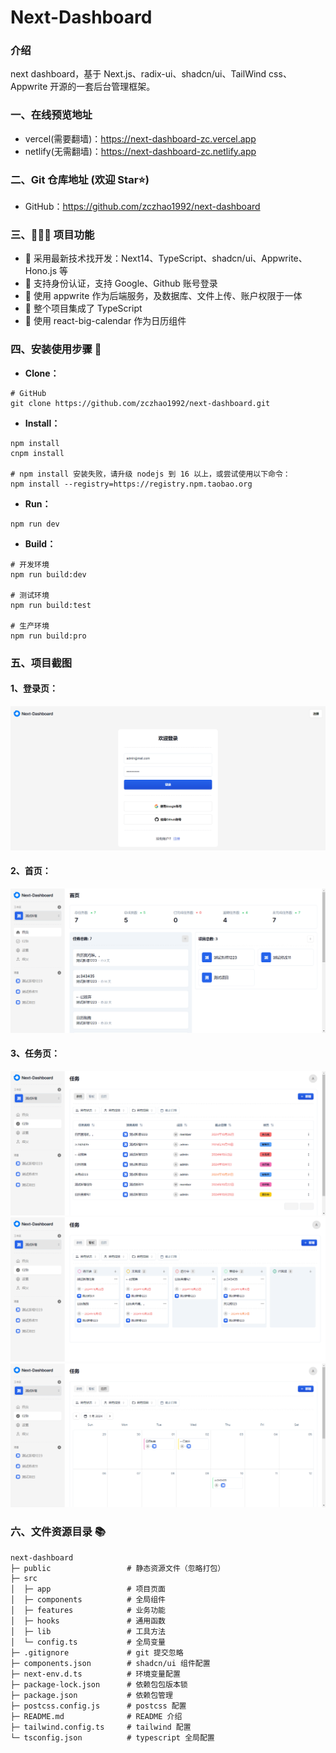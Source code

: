 # Next-Dashboard

### 介绍

next dashboard，基于 Next.js、radix-ui、shadcn/ui、TailWind css、Appwrite 开源的一套后台管理框架。

### 一、在线预览地址

- vercel(需要翻墙)：https://next-dashboard-zc.vercel.app
- netlify(无需翻墙)：https://next-dashboard-zc.netlify.app

### 二、Git 仓库地址 (欢迎 Star⭐)

- GitHub：https://github.com/zczhao1992/next-dashboard

### 三、🔨🔨🔨 项目功能

- 🚀 采用最新技术找开发：Next14、TypeScript、shadcn/ui、Appwrite、Hono.js 等
- 🚀 支持身份认证，支持 Google、Github 账号登录
- 🚀 使用 appwrite 作为后端服务，及数据库、文件上传、账户权限于一体
- 🚀 整个项目集成了 TypeScript
- 🚀 使用 react-big-calendar 作为日历组件

### 四、安装使用步骤 📑

- **Clone：**

```text
# GitHub
git clone https://github.com/zczhao1992/next-dashboard.git
```

- **Install：**

```text
npm install
cnpm install

# npm install 安装失败，请升级 nodejs 到 16 以上，或尝试使用以下命令：
npm install --registry=https://registry.npm.taobao.org
```

- **Run：**

```text
npm run dev
```

- **Build：**

```text
# 开发环境
npm run build:dev

# 测试环境
npm run build:test

# 生产环境
npm run build:pro
```

### 五、项目截图

#### 1、登录页：

![dashboard-login](./public/login.png)

#### 2、首页：

![dashboard-home](./public/home.png)

#### 3、任务页：

![dashboard-table](./public/table.png)
![dashboard-kanban](./public/kanban.png)
![dashboard-calendar](./public/calendar.png)

### 六、文件资源目录 📚

```text
next-dashboard
├─ public                 # 静态资源文件（忽略打包）
├─ src
│  ├─ app                 # 项目页面
│  ├─ components          # 全局组件
│  ├─ features            # 业务功能
│  ├─ hooks               # 通用函数
│  ├─ lib                 # 工具方法
│  └─ config.ts           # 全局变量
├─ .gitignore             # git 提交忽略
├─ components.json        # shadcn/ui 组件配置
├─ next-env.d.ts          # 环境变量配置
├─ package-lock.json      # 依赖包包版本锁
├─ package.json           # 依赖包管理
├─ postcss.config.js      # postcss 配置
├─ README.md              # README 介绍
├─ tailwind.config.ts     # tailwind 配置
└─ tsconfig.json          # typescript 全局配置
```
